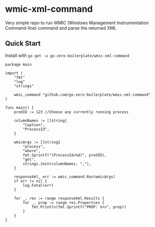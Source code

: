 # wmic-xml-command
Very simple repo to run WMIC (Windows Management Instrumentation Command-line) command and parse the returned XML

## Quick Start

Install with `go get -u go-zero-boilerplate/wmic-xml-command`

```
package main

import (
    "fmt"
    "log"
    "strings"

    wmic_command "github.com/go-zero-boilerplate/wmic-xml-command"
)

func main() {
    prodID := 123 //Choose any currently running process

    columnNames := []string{
        "Caption",
        "ProcessId",
    }

    wmicArgs := []string{
        "process",
        "where",
        fmt.Sprintf("(ProcessId=%d)", prodID),
        "get",
        strings.Join(columnNames, ","),
    }

    responseXml, err := wmic_command.Run(wmicArgs)
    if err != nil {
        log.Fatal(err)
    }

    for _, res := range responseXml.Results {
        for _, prop := range res.Properties {
            fmt.Println(fmt.Sprintf("PROP: %+v", prop))
        }
    }
}
```